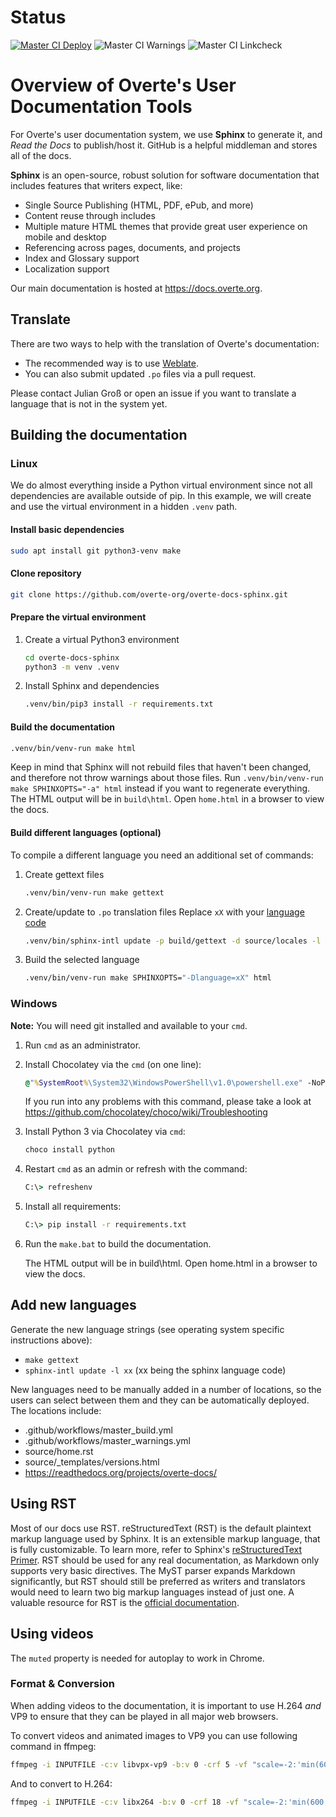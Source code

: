 # Status

[![Master CI Deploy](https://readthedocs.org/projects/overte-docs/badge/?version=latest)](http://docs.overte.org/en/latest/?badge=latest) ![Master CI Warnings](https://github.com/overte-org/vircadia-docs-sphinx/actions/workflows/master_warnings.yml/badge.svg) ![Master CI Linkcheck](https://github.com/overte-org/vircadia-docs-sphinx/actions/workflows/master_linkcheck.yml/badge.svg)


# Overview of Overte's User Documentation Tools

For Overte's user documentation system, we use **Sphinx** to generate it, and *Read the Docs* to publish/host it. GitHub is a helpful middleman and stores all of the docs.

**Sphinx** is an open-source, robust solution for software documentation that includes features that writers expect, like:

* Single Source Publishing (HTML, PDF, ePub, and more)
* Content reuse through includes
* Multiple mature HTML themes that provide great user experience on mobile and desktop
* Referencing across pages, documents, and projects
* Index and Glossary support
* Localization support

Our main documentation is hosted at https://docs.overte.org.


## Translate

There are two ways to help with the translation of Overte's documentation:
* The recommended way is to use [Weblate](https://hosted.weblate.org/projects/overte/overte-documentation/).
* You can also submit updated `.po` files via a pull request.

Please contact Julian Groß or open an issue if you want to translate a language that is not in the system yet.


## Building the documentation
### Linux

We do almost everything inside a Python virtual environment since not all dependencies are available outside of pip.
In this example, we will create and use the virtual environment in a hidden `.venv` path.

#### Install basic dependencies

```bash
sudo apt install git python3-venv make
```


#### Clone repository

```bash
git clone https://github.com/overte-org/overte-docs-sphinx.git
```


#### Prepare the virtual environment

1. Create a virtual Python3 environment
    ```bash
    cd overte-docs-sphinx
    python3 -m venv .venv
    ```

2. Install Sphinx and dependencies
    ```bash
    .venv/bin/pip3 install -r requirements.txt
    ```


#### Build the documentation

```bash
.venv/bin/venv-run make html
```
Keep in mind that Sphinx will not rebuild files that haven't been changed, and therefore not throw warnings about those files.
Run `.venv/bin/venv-run make SPHINXOPTS="-a" html` instead if you want to regenerate everything.
The HTML output will be in `build\html`. Open `home.html` in a browser to view the docs.


#### Build different languages (optional)

To compile a different language you need an additional set of commands:
1. Create gettext files
    ```bash
    .venv/bin/venv-run make gettext
    ```

2. Create/update to `.po` translation files
    Replace `xX` with your [language code](https://www.sphinx-doc.org/en/master/usage/configuration.html#confval-language)
    ```bash
    .venv/bin/sphinx-intl update -p build/gettext -d source/locales -l xX
    ```

3. Build the selected language
    ```bash
    .venv/bin/venv-run make SPHINXOPTS="-Dlanguage=xX" html
    ```


### Windows

**Note:** You will need git installed and available to your `cmd`.

1. Run `cmd` as an administrator.
2. Install Chocolatey via the `cmd` (on one line):

    ```bat
    @"%SystemRoot%\System32\WindowsPowerShell\v1.0\powershell.exe" -NoProfile -InputFormat None -ExecutionPolicy Bypass -Command "iex ((New-Object System.Net.WebClient).DownloadString('https://chocolatey.org/install.ps1'))" && SET "PATH=%PATH%;%ALLUSERSPROFILE%\chocolatey\bin"
    ```
    If you run into any problems with this command, please take a look at https://github.com/chocolatey/choco/wiki/Troubleshooting

3. Install Python 3 via Chocolatey via `cmd`:

    ```bat
    choco install python
    ```

4. Restart `cmd` as an admin or refresh with the command:

    ```bat
    C:\> refreshenv
    ```
5. Install all requirements:

    ```bat
    C:\> pip install -r requirements.txt
    ```

6. Run the `make.bat` to build the documentation.

    The HTML output will be in build\html. Open home.html in a browser to view the docs.


## Add new languages

Generate the new language strings (see operating system specific instructions above):
- `make gettext`
- `sphinx-intl update -l xx` (xx being the sphinx language code)

New languages need to be manually added in a number of locations, so the users can select between them and they can be automatically deployed.
The locations include:
- .github/workflows/master_build.yml
- .github/workflows/master_warnings.yml
- source/home.rst
- source/_templates/versions.html
- https://readthedocs.org/projects/overte-docs/


## Using RST

Most of our docs use RST. reStructuredText (RST) is the default plaintext markup language used by Sphinx. It is an extensible markup language, that is fully customizable. To learn more, refer to Sphinx's [reStructuredText Primer](https://www.sphinx-doc.org/en/2.0/usage/restructuredtext/basics.html).
RST should be used for any real documentation, as Markdown only supports very basic directives.
The MyST parser expands Markdown significantly, but RST should still be preferred as writers and translators would need to learn two big markup languages instead of just one.
A valuable resource for RST is the [official documentation](https://docutils.sourceforge.io/docs/ref/rst/restructuredtext.html).


## Using videos

The `muted` property is needed for autoplay to work in Chrome.


### Format & Conversion

When adding videos to the documentation, it is important to use H.264 *and* VP9 to ensure that they can be played in all major web browsers.

To convert videos and animated images to VP9 you can use following command in ffmpeg:

```bash
ffmpeg -i INPUTFILE -c:v libvpx-vp9 -b:v 0 -crf 5 -vf "scale=-2:'min(600,ih)'" -cpu-used 5 -row-mt 1 -c:a libopus -b:a 96K _static/videos/OUTPUTFILE.webm
```

And to convert to H.264:

```bash
ffmpeg -i INPUTFILE -c:v libx264 -b:v 0 -crf 18 -vf "scale=-2:'min(600,ih)'" -c:a libfdk_aac -b:a 96K _static/videos/OUTPUTFILE.mp4
```
